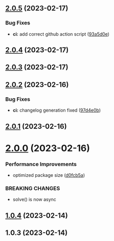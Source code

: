 ## [2.0.5](https://github.com/worgho2/sudoku-solver/compare/v2.0.4...v2.0.5) (2023-02-17)


### Bug Fixes

* **ci:** add correct github action script ([93a5d0e](https://github.com/worgho2/sudoku-solver/commit/93a5d0e5020c148d5df100094d26efefa1eb376c))



## [2.0.4](https://github.com/worgho2/sudoku-solver/compare/v2.0.3...v2.0.4) (2023-02-17)



## [2.0.3](https://github.com/worgho2/sudoku-solver/compare/v2.0.2...v2.0.3) (2023-02-17)



## [2.0.2](https://github.com/worgho2/sudoku-solver/compare/v2.0.1...v2.0.2) (2023-02-16)


### Bug Fixes

* **ci:** changelog generation fixed ([97d4e0b](https://github.com/worgho2/sudoku-solver/commit/97d4e0bee4822d3764a015b5b1f05bb14eddad09))



## [2.0.1](https://github.com/worgho2/sudoku-solver/compare/v2.0.0...v2.0.1) (2023-02-16)



# [2.0.0](https://github.com/worgho2/sudoku-solver/compare/v1.0.4...v2.0.0) (2023-02-16)


### Performance Improvements

* optimized package size ([d0fcb5a](https://github.com/worgho2/sudoku-solver/commit/d0fcb5a0ebca40838a607e123059d42dfb5f6247))


### BREAKING CHANGES

* solve() is now async



## [1.0.4](https://github.com/worgho2/sudoku-solver/compare/v1.0.3...v1.0.4) (2023-02-14)



## 1.0.3 (2023-02-14)



